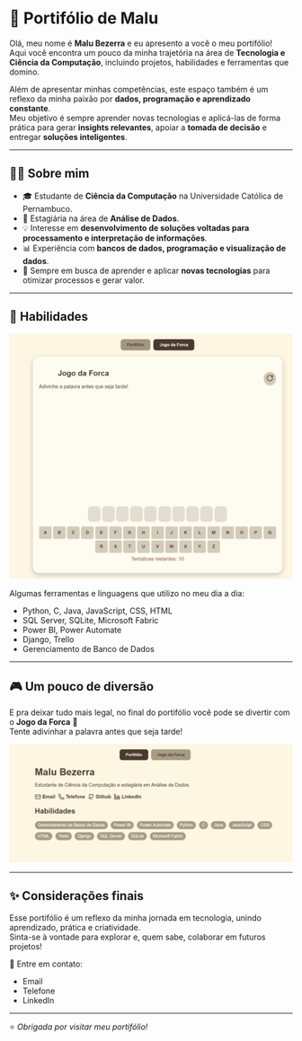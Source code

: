 # 📌 Portifólio de Malu

Olá, meu nome é **Malu Bezerra** e eu apresento a você o meu portifólio!  
Aqui você encontra um pouco da minha trajetória na área de **Tecnologia e Ciência da Computação**, incluindo projetos, habilidades e ferramentas que domino.  

Além de apresentar minhas competências, este espaço também é um reflexo da minha paixão por **dados, programação e aprendizado constante**.  
Meu objetivo é sempre aprender novas tecnologias e aplicá-las de forma prática para gerar **insights relevantes**, apoiar a **tomada de decisão** e entregar **soluções inteligentes**.

---

## 👩‍💻 Sobre mim

- 🎓 Estudante de **Ciência da Computação** na Universidade Católica de Pernambuco.  
- 💼 Estagiária na área de **Análise de Dados**.  
- 💡 Interesse em **desenvolvimento de soluções voltadas para processamento e interpretação de informações**.  
- 📊 Experiência com **bancos de dados, programação e visualização de dados**.  
- 🚀 Sempre em busca de aprender e aplicar **novas tecnologias** para otimizar processos e gerar valor.  

---

## 🚀 Habilidades

<img src="https://github.com/malu-fnb/Portif-lio---Jogo-da-Forca/blob/main/imagem/portifolio01.png" alt="Habilidades" width="700"/>

Algumas ferramentas e linguagens que utilizo no meu dia a dia:  
- Python, C, Java, JavaScript, CSS, HTML  
- SQL Server, SQLite, Microsoft Fabric  
- Power BI, Power Automate  
- Django, Trello  
- Gerenciamento de Banco de Dados  

---

## 🎮 Um pouco de diversão

E pra deixar tudo mais legal, no final do portifólio você pode se divertir com o **Jogo da Forca** 🎲  
Tente adivinhar a palavra antes que seja tarde!  

<img src= "https://github.com/malu-fnb/Portif-lio---Jogo-da-Forca/blob/main/imagem/poertifolio02.png" alt="Jogo da Forca" width="700"/>

---

## ✨ Considerações finais

Esse portifólio é um reflexo da minha jornada em tecnologia, unindo aprendizado, prática e criatividade.  
Sinta-se à vontade para explorar e, quem sabe, colaborar em futuros projetos!  

📩 Entre em contato:  
- Email  
- Telefone  
- LinkedIn  

---

⭐ *Obrigada por visitar meu portifólio!*  
